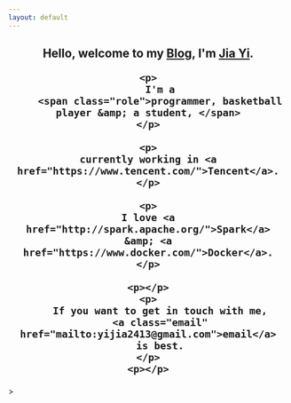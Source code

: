 ```yaml
---
layout: default
---
```


<center>
<h2>
    <p>
        Hello, welcome to my <a href="http://yijia.ws/archive.html">Blog</a>,
        I'm
        <a href="http://yijia.ws/me" class="fn url">Jia Yi</a>.
    </p>

    <p>
        I'm a
        <span class="role">programmer, basketball player &amp; a student, </span>
    </p>

    <p>
    currently working in <a href="https://www.tencent.com/">Tencent</a>.
    </p>

    <p>
    I love <a href="http://spark.apache.org/">Spark</a> &amp; <a href="https://www.docker.com/">Docker</a>.
    </p>

    <p></p>
    <p>
        If you want to get in touch with me,
        <a class="email" href="mailto:yijia2413@gmail.com">email</a>
        is best.
    </p>
    <p></p>
</h2>
</center>>
